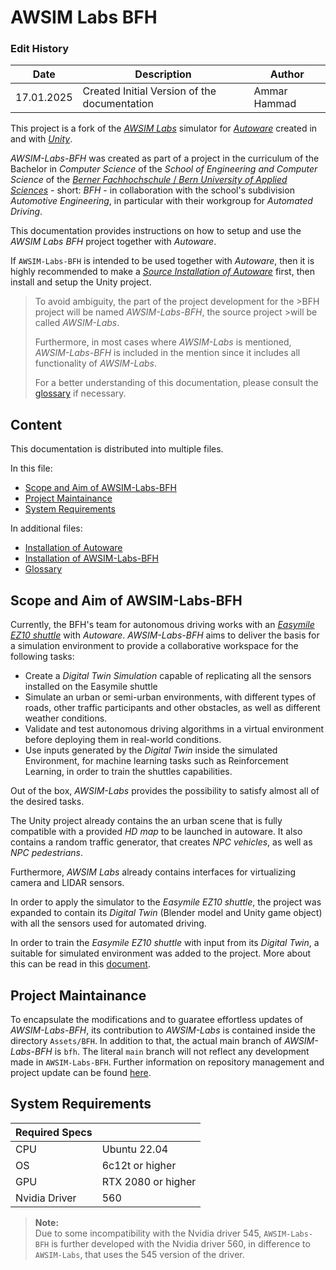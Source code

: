 # AWSIM Labs BFH

### Edit History
| Date | Description | Author|
|------|-------------|-------|
|17.01.2025| Created Initial Version of the documentation| Ammar Hammad|

This project is a fork of the [_AWSIM Labs_](https://github.com/autowarefoundation/AWSIM-Labs) simulator for [_Autoware_](https://autoware.org/) created in and with [_Unity_](www.unity.com). 

_AWSIM-Labs-BFH_ was created as part of a project in the curriculum of the Bachelor in _Computer Science_ of the _School of Engineering and Computer Science_ of the [_Berner Fachhochschule_ / _Bern University of Applied Sciences_](https://www.bfh.ch/de/studium/bachelor/informatik/)  -  short: _BFH_ - in collaboration with the school's subdivision _Automotive Engineering_, in particular with their workgroup for _Automated Driving_.

This documentation provides instructions on how to setup and use the _AWSIM Labs BFH_ project together with _Autoware_.

If `AWSIM-Labs-BFH` is intended to be used together with _Autoware_, then it is highly recommended to make a [_Source Installation of Autoware_](autoware-installation.md) first, then install and setup the Unity project.

>To avoid ambiguity, the part of the project development for the >BFH project will be named _AWSIM-Labs-BFH_, the source project >will be called _AWSIM-Labs_. 
>
>Furthermore, in most cases where _AWSIM-Labs_ is mentioned, _AWSIM-Labs-BFH_ is included in the mention since it includes all functionality of _AWSIM-Labs_.
>
>For a better understanding of this documentation, please consult the [glossary](glossary.md) if necessary.

## Content
This documentation is distributed into multiple files.

In this file:
- [Scope and Aim of AWSIM-Labs-BFH](#scope-and-aim-of-awsim-labs-bfh)
- [Project Maintainance](#project-maintainance)
- [System Requirements](#system-requirements)

In additional files:
- [Installation of Autoware](autoware-installation.md)
- [Installation of AWSIM-Labs-BFH](AWSIM-Labs-BFH-Unity-installation.md)
- [Glossary](glossary.md)

## Scope and Aim of AWSIM-Labs-BFH

Currently, the BFH's team for autonomous driving works with an [_Easymile EZ10 shuttle_](https://www.easymile.com/de/vehicle-solutions/ez10-passenger-shuttle) with _Autoware_.
_AWSIM-Labs-BFH_ aims to deliver the basis for a simulation environment to provide a collaborative workspace for the following tasks:
- Create a _Digital Twin Simulation_ capable of replicating all the sensors installed on the Easymile shuttle
- Simulate an urban or semi-urban environments, with different types of roads, other traffic participants and other obstacles, as well as different weather conditions.
- Validate and test autonomous driving algorithms in a virtual environment before deploying them in real-world conditions.
- Use inputs generated by the _Digital Twin_ inside the simulated Environment, for machine learning tasks such as Reinforcement Learning, in order to train the shuttles capabilities.

Out of the box, _AWSIM-Labs_ provides the possibility to satisfy almost all of the desired tasks. 

The Unity project already contains the an urban scene that is fully compatible with a provided _HD map_ to be launched in autoware. It also contains a random traffic generator, that creates _NPC vehicles_, as well as _NPC pedestrians_.

Furthermore, _AWSIM Labs_ already contains interfaces for virtualizing camera and LIDAR sensors.

In order to apply the simulator to the _Easymile EZ10 shuttle_, the project was expanded to contain its _Digital Twin_ (Blender model and Unity game object) with all the sensors used for automated driving. 

In order to train the _Easymile EZ10 shuttle_ with input from its _Digital Twin_, a suitable for simulated environment was added to the project. More about this can be read in this [document](reinforcement-learning.md).


## Project Maintainance

To encapsulate the modifications and to guaratee effortless updates of _AWSIM-Labs-BFH_, its contribution to _AWSIM-Labs_ is contained inside the directory `Assets/BFH`. In addition to that, the actual main branch of _AWSIM-Labs-BFH_ is `bfh`.
The literal `main` branch will not reflect any development made in `AWSIM-Labs-BFH`. Further information on repository management and project update can be found [here](project-maintainance.md).

## System Requirements

| Required Specs |  |
| --- | ---|
| CPU | Ubuntu 22.04|
| OS | 6c12t or higher|
| GPU | RTX 2080 or higher|
| Nvidia Driver | 560 |

>**Note:**<br>
>Due to some incompatibility with the Nvidia driver 545, `AWSIM-Labs-BFH` is further developed with the Nvidia driver 560, in difference to `AWSIM-Labs`, that uses the 545 version of the driver.

